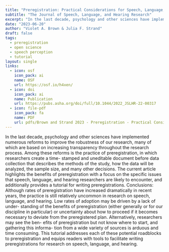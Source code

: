 ```yaml
---
title: "Preregistration: Practical Considerations for Speech, Language, and Hearing Research"
subtitle: "The Journal of Speech, Language, and Hearing Research"
excerpt: "In the last decade, psychology and other sciences have implemented numerous reforms to improve the robustness of our research, many of which are based on increasing transparency throughout the research process. Among these reforms is the practice of preregistration, in which researchers create a time- stamped and uneditable document before data collection that describes the methods of the study, how the data will be analyzed, the sample size, and many other decisions. The current article highlights the benefits of preregistration with a focus on the specific issues that speech, language, and hearing researchers are likely to encounter, and additionally provides a tutorial for writing preregistrations. Conclusions: Although rates of preregistration have increased dramatically in recent years, the practice is still relatively uncommon in research on speech, language, and hearing. Low rates of adoption may be driven by a lack of under- standing of the benefits of preregistration (either generally or for our discipline in particular) or uncertainty about how to proceed if it becomes necessary to deviate from the preregistered plan. Alternatively, researchers may see the ben- efits of preregistration but not know where to start, and gathering this informa- tion from a wide variety of sources is arduous and time consuming. This tutorial addresses each of these potential roadblocks to preregistration and equips readers with tools to facilitate writing preregistrations for research on speech, language, and hearing."
date: "2023-06-20"
author: "Violet A. Brown & Julia F. Strand"
draft: false
tags:
  - preregistration
  - open science
  - speech perception 
  - tutorial
layout: single
links:
  - icon: osf
    icon_pack: ai
    name: OSF
    url: https://osf.io/h4xen/
  - icon: doi
    icon_pack: ai
    name: Publication
    url: https://pubs.asha.org/doi/full/10.1044/2022_JSLHR-22-00317
  - icon: file-pdf
    icon_pack: fa
    name: PDF
    url: pdfs/Brown and Strand 2023 - Preregistration - Practical Considerations for Speech, Language, and Hearing Research.pdf
---
```


In the last decade, psychology and other sciences have implemented numerous reforms to improve the robustness of our research, many of which are based on increasing transparency throughout the research process. Among these reforms is the practice of preregistration, in which researchers create a time- stamped and uneditable document before data collection that describes the methods of the study, how the data will be analyzed, the sample size, and many other decisions. The current article highlights the benefits of preregistration with a focus on the specific issues that speech, language, and hearing researchers are likely to encounter, and additionally provides a tutorial for writing preregistrations. Conclusions: Although rates of preregistration have increased dramatically in recent years, the practice is still relatively uncommon in research on speech, language, and hearing. Low rates of adoption may be driven by a lack of under- standing of the benefits of preregistration (either generally or for our discipline in particular) or uncertainty about how to proceed if it becomes necessary to deviate from the preregistered plan. Alternatively, researchers may see the ben- efits of preregistration but not know where to start, and gathering this informa- tion from a wide variety of sources is arduous and time consuming. This tutorial addresses each of these potential roadblocks to preregistration and equips readers with tools to facilitate writing preregistrations for research on speech, language, and hearing.
